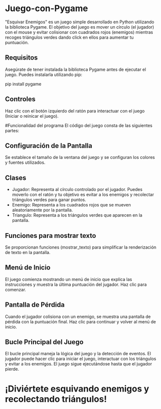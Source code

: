 # Juego-con-Pygame
"Esquivar Enemigos" es un juego simple desarrollado en Python utilizando la biblioteca Pygame. El objetivo del juego es mover un círculo (el jugador) con el mouse y evitar colisionar con cuadrados rojos (enemigos) mientras recoges triángulos verdes dando click en ellos para aumentar tu puntuación.

## Requisitos
Asegúrate de tener instalada la biblioteca Pygame antes de ejecutar el juego. Puedes instalarla utilizando pip:

pip install pygame

## Controles
Haz clic con el botón izquierdo del ratón para interactuar con el juego (Iniciar o reinicar el juego).

#Funcionalidad del programa
El código del juego consta de las siguientes partes:

## Configuración de la Pantalla
Se establece el tamaño de la ventana del juego y se configuran los colores y fuentes utilizados.

## Clases
* Jugador: Representa al círculo controlado por el jugador. Puedes moverlo con el ratón y tu objetivo es evitar a los enemigos y recolectar triángulos verdes para ganar puntos.
* Enemigo: Representa a los cuadrados rojos que se mueven aleatoriamente por la pantalla.
* Triangulo: Representa a los triángulos verdes que aparecen en la pantalla.
  
## Funciones para mostrar texto
Se proporcionan funciones (mostrar_texto) para simplificar la renderización de texto en la pantalla.

## Menú de Inicio
El juego comienza mostrando un menú de inicio que explica las instrucciones y muestra la última puntuación del jugador. Haz clic para comenzar.

## Pantalla de Pérdida
Cuando el jugador colisiona con un enemigo, se muestra una pantalla de pérdida con la puntuación final. Haz clic para continuar y volver al menú de inicio.

## Bucle Principal del Juego
El bucle principal maneja la lógica del juego y la detección de eventos. El jugador puede hacer clic para iniciar el juego, interactuar con los triángulos y evitar a los enemigos. El juego sigue ejecutándose hasta que el jugador pierde.

# ¡Diviértete esquivando enemigos y recolectando triángulos!

